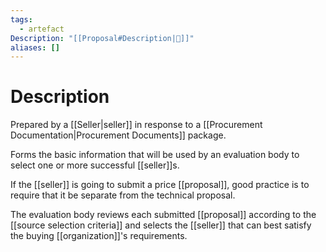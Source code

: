 ```yaml
---
tags:
  - artefact
Description: "[[Proposal#Description|📝]]"
aliases: []
---
```

# Description
Prepared by a [[Seller|seller]] in response to a [[Procurement Documentation|Procurement Documents]] package.

Forms the basic information that will be used by an evaluation body to select one or more successful [[seller]]s.

If the [[seller]] is going to submit a price [[proposal]], good practice is to require that it be separate from the technical proposal.

The evaluation body reviews each submitted [[proposal]] according to the [[source selection criteria]] and selects the [[seller]] that can best satisfy the buying [[organization]]'s requirements.
